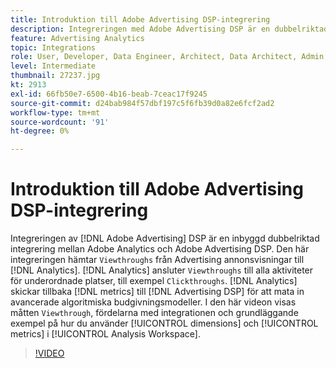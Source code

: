 ```yaml
---
title: Introduktion till Adobe Advertising DSP-integrering
description: Integreringen med Adobe Advertising DSP är en dubbelriktad integration mellan Adobe Analytics och Adobe Advertising DSP.
feature: Advertising Analytics
topic: Integrations
role: User, Developer, Data Engineer, Architect, Data Architect, Admin, Leader
level: Intermediate
thumbnail: 27237.jpg
kt: 2913
exl-id: 66fb50e7-6500-4b16-beab-7ceac17f9245
source-git-commit: d24bab984f57dbf197c5f6fb39d0a82e6fcf2ad2
workflow-type: tm+mt
source-wordcount: '91'
ht-degree: 0%

---
```


# Introduktion till Adobe Advertising DSP-integrering

Integreringen av [!DNL Adobe Advertising] DSP är en inbyggd dubbelriktad integrering mellan Adobe Analytics och Adobe Advertising DSP. Den här integreringen hämtar `Viewthroughs` från Advertising annonsvisningar till [!DNL Analytics]. [!DNL Analytics] ansluter `Viewthroughs` till alla aktiviteter för underordnade platser, till exempel `Clickthroughs`. [!DNL Analytics] skickar tillbaka [!DNL metrics] till [!DNL Advertising DSP] för att mata in avancerade algoritmiska budgivningsmodeller. I den här videon visas måtten `Viewthrough`, fördelarna med integrationen och grundläggande exempel på hur du använder [!UICONTROL dimensions] och [!UICONTROL metrics] i [!UICONTROL Analysis Workspace].

>[!VIDEO](https://video.tv.adobe.com/v/27237/?quality=12&learn=on)
